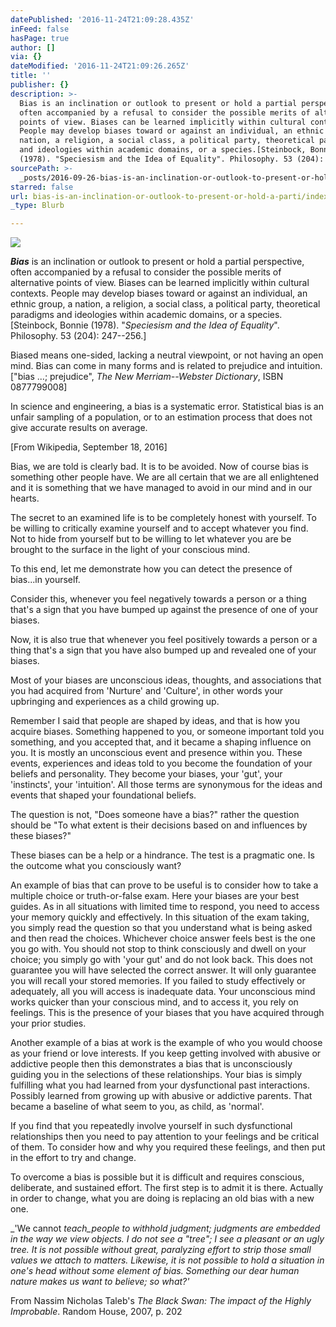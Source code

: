 ```yaml
---
datePublished: '2016-11-24T21:09:28.435Z'
inFeed: false
hasPage: true
author: []
via: {}
dateModified: '2016-11-24T21:09:26.265Z'
title: ''
publisher: {}
description: >-
  Bias is an inclination or outlook to present or hold a partial perspective,
  often accompanied by a refusal to consider the possible merits of alternative
  points of view. Biases can be learned implicitly within cultural contexts.
  People may develop biases toward or against an individual, an ethnic group, a
  nation, a religion, a social class, a political party, theoretical paradigms
  and ideologies within academic domains, or a species.[Steinbock, Bonnie
  (1978). "Speciesism and the Idea of Equality". Philosophy. 53 (204): 247–256.]
sourcePath: >-
  _posts/2016-09-26-bias-is-an-inclination-or-outlook-to-present-or-hold-a-parti.md
starred: false
url: bias-is-an-inclination-or-outlook-to-present-or-hold-a-parti/index.html
_type: Blurb

---
```

![](https://the-grid-user-content.s3-us-west-2.amazonaws.com/ac349f3c-7bf9-4577-8316-15fadb83897c.jpg)

_**Bias**_ is an inclination or outlook to present or hold a partial perspective, often accompanied by a refusal to consider the possible merits of alternative points of view. Biases can be learned implicitly within cultural contexts. People may develop biases toward or against an individual, an ethnic group, a nation, a religion, a social class, a political party, theoretical paradigms and ideologies within academic domains, or a species.\[Steinbock, Bonnie (1978). "_Speciesism and the Idea of Equality_". Philosophy. 53 (204): 247--256.\]

Biased means one-sided, lacking a neutral viewpoint, or not having an open mind. Bias can come in many forms and is related to prejudice and intuition.\["bias ...; prejudice", _The New Merriam--Webster Dictionary_, ISBN 0877799008\]

In science and engineering, a bias is a systematic error. Statistical bias is an unfair sampling of a population, or to an estimation process that does not give accurate results on average.

\[From Wikipedia, September 18, 2016\]

Bias, we are told is clearly bad. It is to be avoided. Now of course bias is something other people have. We are all certain that we are all enlightened and it is something that we have managed to avoid in our mind and in our hearts.

The secret to an examined life is to be completely honest with yourself. To be willing to critically examine yourself and to accept whatever you find. Not to hide from yourself but to be willing to let whatever you are be brought to the surface in the light of your conscious mind.

To this end, let me demonstrate how you can detect the presence of bias...in yourself.

Consider this, whenever you feel negatively towards a person or a thing that's a sign that you have bumped up against the presence of one of your biases.

Now, it is also true that whenever you feel positively towards a person or a thing that's a sign that you have also bumped up and revealed one of your biases.

Most of your biases are unconscious ideas, thoughts, and associations that you had acquired from 'Nurture' and 'Culture', in other words your upbringing and experiences as a child growing up.

Remember I said that people are shaped by ideas, and that is how you acquire biases. Something happened to you, or someone important told you something, and you accepted that, and it became a shaping influence on you. It is mostly an unconscious event and presence within you. These events, experiences and ideas told to you become the foundation of your beliefs and personality. They become your biases, your 'gut', your 'instincts', your 'intuition'. All those terms are synonymous for the ideas and events that shaped your foundational beliefs.

The question is not, "Does someone have a bias?" rather the question should be "To what extent is their decisions based on and influences by these biases?"

These biases can be a help or a hindrance. The test is a pragmatic one. Is the outcome what you consciously want?

An example of bias that can prove to be useful is to consider how to take a multiple choice or truth-or-false exam. Here your biases are your best guides. As in all situations with limited time to respond, you need to access your memory quickly and effectively. In this situation of the exam taking, you simply read the question so that you understand what is being asked and then read the choices. Whichever choice answer feels best is the one you go with. You should not stop to think consciously and dwell on your choice; you simply go with 'your gut' and do not look back. This does not guarantee you will have selected the correct answer. It will only guarantee you will recall your stored memories. If you failed to study effectively or adequately, all you will access is inadequate data. Your unconscious mind works quicker than your conscious mind, and to access it, you rely on feelings. This is the presence of your biases that you have acquired through your prior studies.

Another example of a bias at work is the example of who you would choose as your friend or love interests. If you keep getting involved with abusive or addictive people then this demonstrates a bias that is unconsciously guiding you in the selections of these relationships. Your bias is simply fulfilling what you had learned from your dysfunctional past interactions. Possibly learned from growing up with abusive or addictive parents. That became a baseline of what seem to you, as child, as 'normal'.

If you find that you repeatedly involve yourself in such dysfunctional relationships then you need to pay attention to your feelings and be critical of them. To consider how and why you required these feelings, and then put in the effort to try and change.

To overcome a bias is possible but it is difficult and requires conscious, deliberate, and sustained effort. The first step is to admit it is there. Actually in order to change, what you are doing is replacing an old bias with a new one.

_'We cannot _teach_people to withhold judgment; judgments are embedded in the way we view objects. I do not see a "tree"; I see a pleasant or an ugly tree. It is not possible without great, paralyzing effort to strip those small values we attach to matters. Likewise, it is not possible to hold a situation in one's head without some element of bias. Something our dear human nature makes us want to believe; so what?'_

From Nassim Nicholas Taleb's _The Black Swan: The impact of the Highly Improbable_. Random House, 2007, p. 202
